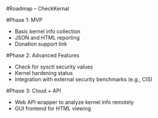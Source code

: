 #Roadmap – CheckKernal

#Phase 1: MVP
- Basic kernel info collection
- JSON and HTML reporting
- Donation support link

#Phase 2: Advanced Features
- Check for sysctl security values
- Kernel hardening status
- Integration with external security benchmarks (e.g., CIS)

#Phase 3: Cloud + API
- Web API wrapper to analyze kernel info remotely
- GUI frontend for HTML viewing
